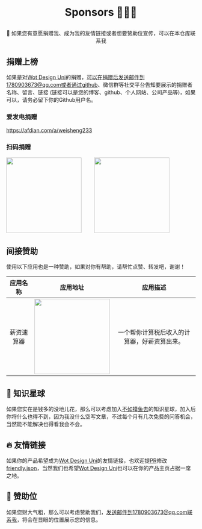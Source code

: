 # <p align="center">Sponsors 🥂🥂🥂</p>


<p align="center">🤑 如果您有意愿捐赠我、成为我的友情链接或者想要赞助位宣传，可以在本仓库联系我</p>


## 捐赠上榜
如果是对[Wot Design Uni](https://wot-design-uni.cn)的捐赠，可以在捐赠后发送邮件到1780903673@qq.com或者通过github、微信群等社交平台告知要展示的捐赠者名称、留言、链接 (链接可以是您的博客、github、个人网站、公司产品等)，如果可以，请务必留下你的Github用户名。

### 爱发电捐赠

<a href="https://afdian.com/a/weisheng233">https://afdian.com/a/weisheng233</a>

### 扫码捐赠

<p>
<img src="https://wot-sponsors.pages.dev/weixinQrcode.jpg" width="200" height="200" style="margin-right:30px"/>
<img src="https://wot-design-uni.cn/alipayQrcode.jpg" width="200" height="200" />
</p>

## 间接赞助
使用以下应用也是一种赞助，如果对你有帮助，请帮忙点赞、转发吧，谢谢！

| 应用名称 | 应用地址 | 应用描述 |
| :---: | :---: | :---: |
| 薪资速算器 | <img src="https://wot-design-uni.cn/salary-calculator.jpg" width="200" height="200" /> | 一个帮你计算税后收入的计算器，好薪资算出来。 |

## 🌠 知识星球
如果您实在是钱多的没地儿花，那么可以考虑加入[不如摸鱼去](https://t.zsxq.com/v8OYT)的知识星球，加入后你将什么也得不到，因为我没什么空写文章，不过每个月有几次免费的问答机会，当然能不能解决也得看我会不会。

## 🔥 友情链接
如果你的产品希望成为[Wot Design Uni](https://wot-design-uni.cn)的友情链接，也欢迎提[PR](https://github.com/Moonofweisheng/sponsors/pulls)修改[friendly.json](https://github.com/Moonofweisheng/sponsors/blob/main/sponsors/friendly.json)，当然我们也希望[Wot Design Uni](https://wot-design-uni.cn)也可以在你的产品主页占据一席之地。

## 🚀 赞助位

如果您财大气粗，那么可以考虑赞助我们，发送邮件到1780903673@qq.com联系我，将会在显眼的位置展示您的信息。